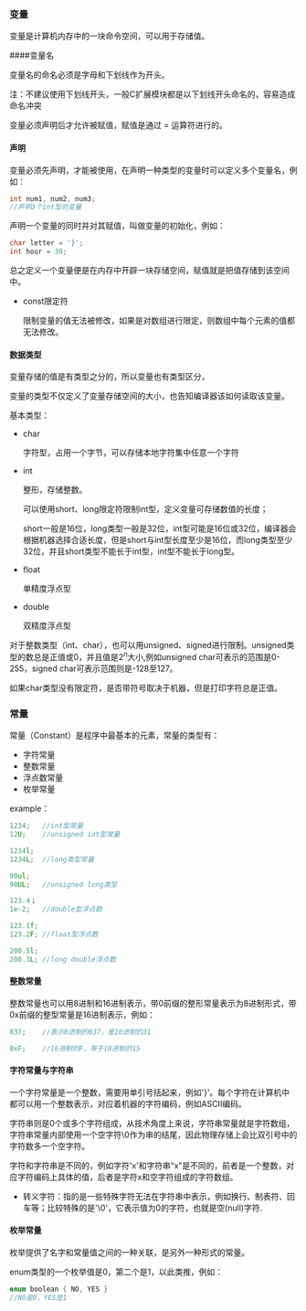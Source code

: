 ### 变量

变量是计算机内存中的一块命令空间，可以用于存储值。



####变量名

变量名的命名必须是字母和下划线作为开头。

注：不建议使用下划线开头，一般C扩展模块都是以下划线开头命名的，容易造成命名冲突

变量必须声明后才允许被赋值，赋值是通过 = 运算符进行的。



#### 声明

变量必须先声明，才能被使用，在声明一种类型的变量时可以定义多个变量名，例如：

```c
int num1, num2, num3;
//声明3个int型的变量
```

声明一个变量的同时并对其赋值，叫做变量的初始化，例如：

```c
char letter = '}';
int hour = 30;
```

总之定义一个变量便是在内存中开辟一块存储空间，赋值就是把值存储到该空间中。

- const限定符

  限制变量的值无法被修改，如果是对数组进行限定，则数组中每个元素的值都无法修改。



#### 数据类型

变量存储的值是有类型之分的，所以变量也有类型区分，

变量的类型不仅定义了变量存储空间的大小，也告知编译器该如何读取该变量。

基本类型：

- char

  字符型，占用一个字节，可以存储本地字符集中任意一个字符

- int

  整形，存储整数。

  可以使用short、long限定符限制int型，定义变量可存储数值的长度；

  short一般是16位，long类型一般是32位，int型可能是16位或32位，编译器会根据机器选择合适长度，但是short与int型长度至少是16位，而long类型至少32位，并且short类型不能长于int型，int型不能长于long型。

- float

  单精度浮点型

- double

  双精度浮点型

对于整数类型（int、char），也可以用unsigned、signed进行限制。unsigned类型的数总是正值或0，并且值是$2^n$大小,例如unsigned char可表示的范围是0-255，signed char可表示范围则是-128至127。

如果char类型没有限定符，是否带符号取决于机器，但是打印字符总是正值。



### 常量

常量（Constant）是程序中最基本的元素，常量的类型有：

- 字符常量
- 整数常量
- 浮点数常量
- 枚举常量

example：

```c
1234;	//int型常量
12U;	//unsigned int型常量

1234l;
1234L;	//long类型常量

90ul;
90UL;	//unsigned long类型

123.4；
1e-2;	//double型浮点数

123.1f;
123.2F;	//float型浮点数

200.5l;
200.3L;	//long double浮点数
```



#### 整数常量

整数常量也可以用8进制和16进制表示，带0前缀的整形常量表示为8进制形式，带0x前缀的整型常量是16进制表示，例如：

```c
037;	//表示8进制的037，是10进制的31

0xF;	//16进制的F，等于10进制的15
```



#### 字符常量与字符串

一个字符常量是一个整数，需要用单引号括起来，例如'}'。每个字符在计算机中都可以用一个整数表示，对应着机器的字符编码，例如ASCII编码。

字符串则是0个或多个字符组成，从技术角度上来说，字符串常量就是字符数组，字符串常量内部使用一个空字符\0作为串的结尾，因此物理存储上会比双引号中的字符数多一个空字符。

字符和字符串是不同的，例如字符'x'和字符串“x"是不同的，前者是一个整数，对应字符编码上具体的值，后者是字符x和空字符组成的字符数组。

- 转义字符：指的是一些特殊字符无法在字符串中表示，例如换行、制表符、回车等；比较特殊的是'\0'，它表示值为0的字符，也就是空(null)字符.





#### 枚举常量

枚举提供了名字和常量值之间的一种关联，是另外一种形式的常量。

enum类型的一个枚举值是0，第二个是1，以此类推，例如：

```c
enum boolean { NO, YES }
//NO是0，YES是1
```